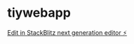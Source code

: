 # tiywebapp

[Edit in StackBlitz next generation editor ⚡️](https://stackblitz.com/~/github.com/kirananugurthi/tiywebapp)
